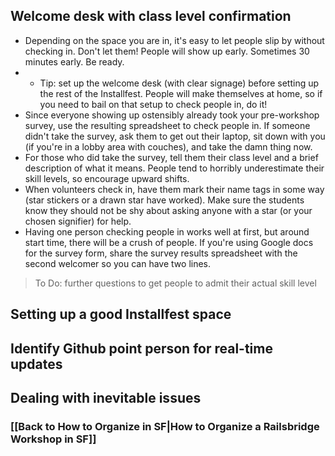 ## Welcome desk with class level confirmation
* Depending on the space you are in, it's easy to let people slip by without checking in. Don't let them! People will show up early. Sometimes 30 minutes early. Be ready.
* * Tip: set up the welcome desk (with clear signage) before setting up the rest of the Installfest. People will make themselves at home, so if you need to bail on that setup to check people in, do it!
* Since everyone showing up ostensibly already took your pre-workshop survey, use the resulting spreadsheet to check people in. If someone didn't take the survey, ask them to get out their laptop, sit down with you (if you're in a lobby area with couches), and take the damn thing now. 
* For those who did take the survey, tell them their class level and a brief description of what it means. People tend to horribly underestimate their skill levels, so encourage upward shifts. 
* When volunteers check in, have them mark their name tags in some way (star stickers or a drawn star have worked). Make sure the students know they should not be shy about asking anyone with a star (or your chosen signifier) for help. 
* Having one person checking people in works well at first, but around start time, there will be a crush of people. If you're using Google docs for the survey form, share the survey results spreadsheet with the second welcomer so you can have two lines. 

> To Do: further questions to get people to admit their actual skill level

## Setting up a good Installfest space
## Identify Github point person for real-time updates
## Dealing with inevitable issues
### [[Back to How to Organize in SF|How to Organize a Railsbridge Workshop in SF]]